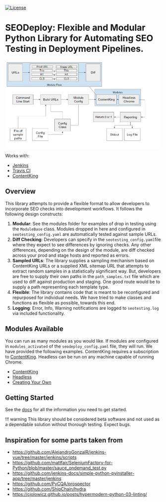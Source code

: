 
[![License](http://img.shields.io/:license-apache-blue.svg)](http://www.apache.org/licenses/LICENSE-2.0.html)


# SEODeploy: Flexible and Modular Python Library for Automating SEO Testing in Deployment Pipelines.

![SEOTesting](/docs/images/overview.png "SEO Testing Overview")


Works with:
* [Jenkins](https://www.jenkins.io/)
* [Travis CI](https://travis-ci.org/)
* [ContentKing](https://www.contentkingapp.com/)



## Overview
This library attempts to provide a flexible format to allow developers to incorporate SEO checks into development workflows.  It follows the following design constructs:

1. **Modular**: See the modules folder for examples of drop in testing using the `ModuleBase` class.  Modules dropped in here and configured in `seotesting_config.yaml` are automatically tested against sample URLs.
2. **Diff Checking**: Developers can specify in the `seotesting_config.yaml`file where they expect to see differences by ignoring checks.  Any other differences, depending on the design of the module, are diff checked across your prod and stage hosts and reported as errors.
3. **Sampled URLs**: The library supplies a sampling mechanism based on ContentKing URLs or a supplied XML sitemap URL that attempts to extract random samples in a statistically significant way.  But, developers are free to supply their own paths in the `path_samples.txt` file which are used to diff against production and staging.  One good route would be to supply a path representing each template type.
4. **Flexible**: The library contains code that is meant to be reconfigured and repurposed for individual needs.  We have tried to make classes and functions as flexible as possible, towards this end.
5. **Logging**: Error, Info, Warning notifications are logged to `seotesting.log` via included functionality.


## Modules Available
You can run as many modules as you would like.  If modules are configured in `modules_activated` of the `seodeploy_config.yaml` file, they will run.  We have provided the following examples.  ContentKing requires a subscription to [ContentKing](https://www.contentkingapp.com/).  Headless can be run on any machine capable of running Chrome.
* [ContentKing](https://locomotive-agency.github.io/SEODeploy/modules/contentking/)
* [Headless](https://locomotive-agency.github.io/SEODeploy/modules/headless/)
* [Creating Your Own](https://locomotive-agency.github.io/SEODeploy/modules/creating/)

## Getting Started
See the [docs](https://locomotive-agency.github.io/SEODeploy/) for all the information you need to get started.

!!! warning
    This library should be considered beta software and not used as a dependable
    solution without thorough testing.  Expect bugs.

## Inspiration for some parts taken from
* https://github.com/AlejandroGonzalR/jenkins-vue/tree/master/jenkins/scripts
* https://github.com/mattfair/SeleniumFactory-for-Python/blob/master/sauce_ondemand_test.py
* https://github.com/jenkins-docs/simple-python-pyinstaller-app/tree/master/jenkins
* https://github.com/PyCQA/prospector
* https://github.com/ShipChain/hydra
* https://cjolowicz.github.io/posts/hypermodern-python-03-linting/
